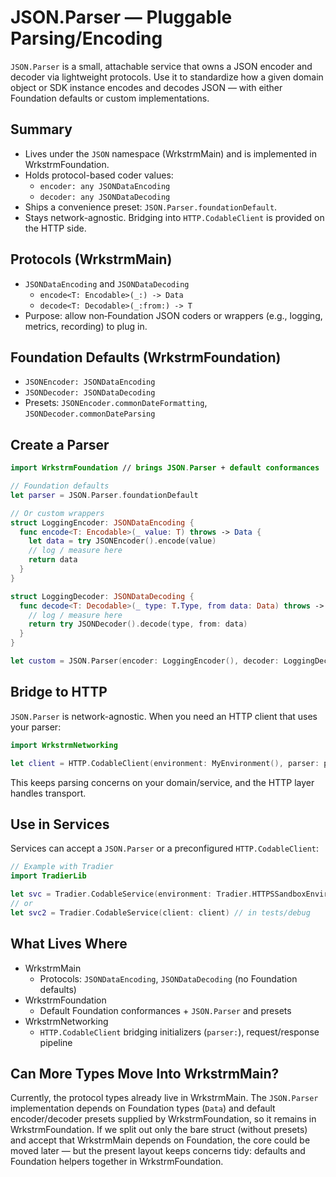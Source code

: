# JSON.Parser — Pluggable Parsing/Encoding

`JSON.Parser` is a small, attachable service that owns a JSON encoder and decoder via lightweight protocols. Use it to standardize how a given domain object or SDK instance encodes and decodes JSON — with either Foundation defaults or custom implementations.

## Summary

- Lives under the `JSON` namespace (WrkstrmMain) and is implemented in WrkstrmFoundation.
- Holds protocol-based coder values:
  - `encoder: any JSONDataEncoding`
  - `decoder: any JSONDataDecoding`
- Ships a convenience preset: `JSON.Parser.foundationDefault`.
- Stays network-agnostic. Bridging into `HTTP.CodableClient` is provided on the HTTP side.

## Protocols (WrkstrmMain)

- `JSONDataEncoding` and `JSONDataDecoding`
  - `encode<T: Encodable>(_:) -> Data`
  - `decode<T: Decodable>(_:from:) -> T`
- Purpose: allow non‑Foundation JSON coders or wrappers (e.g., logging, metrics, recording) to plug in.

## Foundation Defaults (WrkstrmFoundation)

- `JSONEncoder: JSONDataEncoding`
- `JSONDecoder: JSONDataDecoding`
- Presets: `JSONEncoder.commonDateFormatting`, `JSONDecoder.commonDateParsing`

## Create a Parser

```swift
import WrkstrmFoundation // brings JSON.Parser + default conformances

// Foundation defaults
let parser = JSON.Parser.foundationDefault

// Or custom wrappers
struct LoggingEncoder: JSONDataEncoding {
  func encode<T: Encodable>(_ value: T) throws -> Data {
    let data = try JSONEncoder().encode(value)
    // log / measure here
    return data
  }
}

struct LoggingDecoder: JSONDataDecoding {
  func decode<T: Decodable>(_ type: T.Type, from data: Data) throws -> T {
    // log / measure here
    return try JSONDecoder().decode(type, from: data)
  }
}

let custom = JSON.Parser(encoder: LoggingEncoder(), decoder: LoggingDecoder())
```

## Bridge to HTTP

`JSON.Parser` is network-agnostic. When you need an HTTP client that uses your parser:

```swift
import WrkstrmNetworking

let client = HTTP.CodableClient(environment: MyEnvironment(), parser: parser)
```

This keeps parsing concerns on your domain/service, and the HTTP layer handles transport.

## Use in Services

Services can accept a `JSON.Parser` or a preconfigured `HTTP.CodableClient`:

```swift
// Example with Tradier
import TradierLib

let svc = Tradier.CodableService(environment: Tradier.HTTPSSandboxEnvironment(), json: parser)
// or
let svc2 = Tradier.CodableService(client: client) // in tests/debug
```

## What Lives Where

- WrkstrmMain
  - Protocols: `JSONDataEncoding`, `JSONDataDecoding` (no Foundation defaults)
- WrkstrmFoundation
  - Default Foundation conformances + `JSON.Parser` and presets
- WrkstrmNetworking
  - `HTTP.CodableClient` bridging initializers (`parser:`), request/response pipeline

## Can More Types Move Into WrkstrmMain?

Currently, the protocol types already live in WrkstrmMain. The `JSON.Parser` implementation depends on Foundation types (`Data`) and default encoder/decoder presets supplied by WrkstrmFoundation, so it remains in WrkstrmFoundation. If we split out only the bare struct (without presets) and accept that WrkstrmMain depends on Foundation, the core could be moved later — but the present layout keeps concerns tidy: defaults and Foundation helpers together in WrkstrmFoundation.

